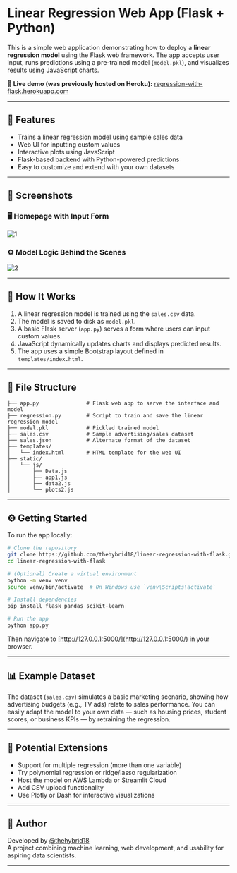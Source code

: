 
# Linear Regression Web App (Flask + Python)

This is a simple web application demonstrating how to deploy a **linear regression model** using the Flask web framework. The app accepts user input, runs predictions using a pre-trained model (`model.pkl`), and visualizes results using JavaScript charts.

🔗 **Live demo (was previously hosted on Heroku):** [regression-with-flask.herokuapp.com](https://regression-with-flask.herokuapp.com)

---

## 🚀 Features

- Trains a linear regression model using sample sales data
- Web UI for inputting custom values
- Interactive plots using JavaScript
- Flask-based backend with Python-powered predictions
- Easy to customize and extend with your own datasets

---

## 📸 Screenshots

### 🖥️ Homepage with Input Form

![1](https://github.com/user-attachments/assets/33b5256c-c06d-4d01-8f81-148ddcddb379)


### ⚙️ Model Logic Behind the Scenes

![2](https://github.com/user-attachments/assets/78ed965f-7b0e-407c-bb0d-64fb83ec5061)

---

## 🧠 How It Works

1. A linear regression model is trained using the `sales.csv` data.
2. The model is saved to disk as `model.pkl`.
3. A basic Flask server (`app.py`) serves a form where users can input custom values.
4. JavaScript dynamically updates charts and displays predicted results.
5. The app uses a simple Bootstrap layout defined in `templates/index.html`.

---

## 📁 File Structure

```
├── app.py               # Flask web app to serve the interface and model
├── regression.py        # Script to train and save the linear regression model
├── model.pkl            # Pickled trained model
├── sales.csv            # Sample advertising/sales dataset
├── sales.json           # Alternate format of the dataset
├── templates/
│   └── index.html       # HTML template for the web UI
├── static/
│   └── js/
│       ├── Data.js
│       ├── app1.js
│       ├── data2.js
│       └── plots2.js
```

---

## ⚙️ Getting Started

To run the app locally:

```bash
# Clone the repository
git clone https://github.com/thehybrid18/linear-regression-with-flask.git
cd linear-regression-with-flask

# (Optional) Create a virtual environment
python -m venv venv
source venv/bin/activate  # On Windows use `venv\Scripts\activate`

# Install dependencies
pip install flask pandas scikit-learn

# Run the app
python app.py
```

Then navigate to [http://127.0.0.1:5000/](http://127.0.0.1:5000/) in your browser.

---

## 📊 Example Dataset

The dataset (`sales.csv`) simulates a basic marketing scenario, showing how advertising budgets (e.g., TV ads) relate to sales performance. You can easily adapt the model to your own data — such as housing prices, student scores, or business KPIs — by retraining the regression.

---

## 🔄 Potential Extensions

- Support for multiple regression (more than one variable)
- Try polynomial regression or ridge/lasso regularization
- Host the model on AWS Lambda or Streamlit Cloud
- Add CSV upload functionality
- Use Plotly or Dash for interactive visualizations

---

## 👤 Author

Developed by [@thehybrid18](https://github.com/thehybrid18)  
A project combining machine learning, web development, and usability for aspiring data scientists.

---


